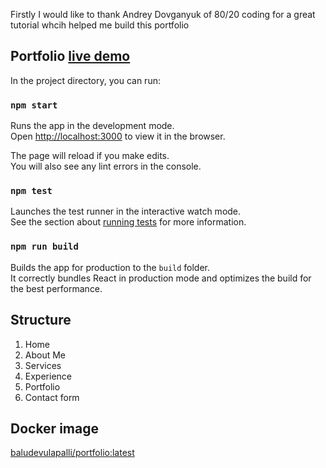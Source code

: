 Firstly I would like to thank Andrey Dovganyuk of 80/20 coding for a great tutorial whcih helped me build this portfolio

## Portfolio [live demo](https://www.dvln-portfolio.com/) 

In the project directory, you can run:

### `npm start`

Runs the app in the development mode.\
Open [http://localhost:3000](http://localhost:3000) to view it in the browser.

The page will reload if you make edits.\
You will also see any lint errors in the console.

### `npm test`

Launches the test runner in the interactive watch mode.\
See the section about [running tests](https://facebook.github.io/create-react-app/docs/running-tests) for more information.

### `npm run build`

Builds the app for production to the `build` folder.\
It correctly bundles React in production mode and optimizes the build for the best performance.

## Structure
1) Home
2) About Me
3) Services
4) Experience
5) Portfolio
6) Contact form

## Docker image 
[baludevulapalli/portfolio:latest](https://hub.docker.com/repository/docker/baludevulapalli/portfolio)
